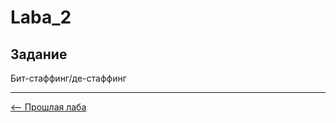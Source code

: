 # Laba_2  
## Задание  
Бит-стаффинг/де-стаффинг  

-------
[<-- Прошлая лаба](https://github.com/Egor-Ananko-650503/ComChat/tree/Laba_1) 
